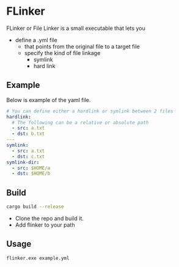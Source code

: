 # FLinker

FLinker or File Linker is a small executable that lets you

* define a .yml file 
    * that points from the original file to a target file
    * specify the kind of file linkage
        * symlink
        * hard link

## Example

Below is example of the yaml file.

```yml
# You can define either a hardlink or symlink between 2 files
hardlink:
  # The following can be a relative or absolute path
  - src: a.txt 
  - dst: b.txt
---
symlink:
  - src: a.txt
  - dst: c.txt
symlink-dir:
  - src: $HOME/a
  - dst: $HOME/b
```

## Build

```bash
cargo build --release
```
* Clone the repo and build it.
* Add flinker to your path

## Usage
```
flinker.exe example.yml
```
